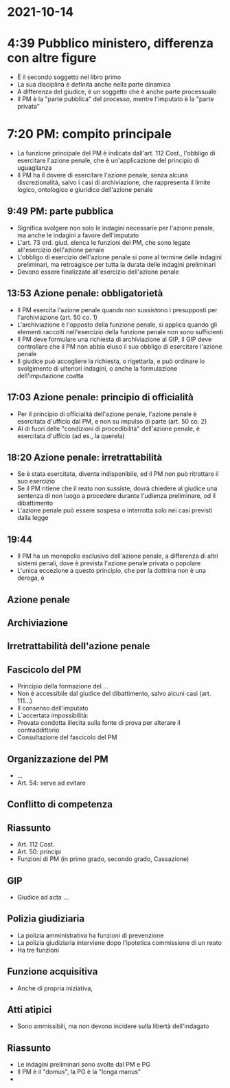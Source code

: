 # 2021-10-14

# 4:39 Pubblico ministero, differenza con altre figure

- È il secondo soggetto nel libro primo
- La sua disciplina è definita anche nella parte dinamica
- A differenza del giudice, è un soggetto che è anche parte processuale
- Il PM è la "parte pubblica" del processo, mentre l'imputato è la "parte privata"

# 7:20 PM: compito principale

- La funzione principale del PM è indicata dall'art. 112 Cost., l'obbligo di esercitare l'azione penale, che è un'applicazione del principio di uguaglianza
- Il PM ha il dovere di esercitare l'azione penale, senza alcuna discrezionalità, salvo i casi di archiviazione, che rappresenta il limite logico, ontologico e giuridico dell'azione penale

## 9:49 PM: parte pubblica

- Significa svolgere non solo le indagini necessarie per l'azione penale, ma anche le indagini a favore dell'imputato
- L'art. 73 ord. giud. elenca le funzioni del PM, che sono legate all'esercizio dell'azione penale
- L'obbligo di esercizio dell'azione penale si pone al termine delle indagini preliminari, ma retroagisce per tutta la durata delle indagini preliminari
- Devono essere finalizzate all'esercizio dell'azione penale

## 13:53 Azione penale: obbligatorietà

- Il PM esercita l'azione penale quando non sussistono i presupposti per l'archiviazione (art. 50 co. 1)
- L'archiviazione è l'opposto della funzione penale, si applica quando gli elementi raccolti nell'esercizio della funzione penale non sono sufficienti
- Il PM deve formulare una richiesta di archiviazione al GIP, il GIP deve controllare che il PM non abbia eluso il suo obbligo di esercitare l'azione penale
- Il giudice può accogliere la richiesta, o rigettarla, e può ordinare lo svolgimento di ulteriori indagini, o anche la formulazione dell'imputazione coatta

## 17:03 Azione penale: principio di officialità

- Per il principio di officialità dell'azione penale, l'azione penale è esercitata d'ufficio dal PM, e non su impulso di parte (art. 50 co. 2)
- Al di fuori delle "condizioni di procedibilità" dell'azione penale, è esercitata d'ufficio (ad es., la querela)

## 18:20 Azione penale: irretrattabilità

- Se è stata esercitata, diventa indisponibile, ed il PM non può ritrattare il suo esercizio
- Se il PM ritiene che il reato non sussiste, dovrà chiedere al giudice una sentenza di non luogo a procedere durante l'udienza preliminare, od il dibattimento
- L'azione penale può essere sospesa o interrotta solo nei casi previsti dalla legge

## 19:44

- Il PM ha un monopolio esclusivo dell'azione penale, a differenza di altri sistemi penali, dove è prevista l'azione penale privata o popolare
- L'unica eccezione a questo principio, che per la dottrina non è una deroga, è

## Azione penale

## Archiviazione

## Irretrattabilità dell'azione penale

## Fascicolo del PM

- Principio della formazione del ...
- Non è accessibile dal giudice del dibattimento, salvo alcuni casi (art. 111...)
- Il consenso dell'imputato
- L´accertata impossibilità:
- Provata condotta illecita sulla fonte di prova per alterare il contraddittorio
- Consultazione del fascicolo del PM

## Organizzazione del PM

- ...
- Art. 54: serve ad evitare

## Conflitto di competenza

## Riassunto

- Art. 112 Cost.
- Art. 50: principi
- Funzioni di PM (in primo grado, secondo grado, Cassazione)

## GIP

- Giudice ad acta ...

## Polizia giudiziaria

- La polizia amministrativa ha funzioni di prevenzione
- La polizia giudiziaria interviene dopo l'ipotetica commissione di un reato
- Ha tre funzioni

## Funzione acquisitiva

- Anche di propria iniziativa,

## Atti atipici

- Sono ammissibili, ma non devono incidere sulla libertà dell'indagato

## Riassunto

- Le indagini preliminari sono svolte dal PM e PG
- Il PM è il "domus", la PG è la "longa manus"
-
